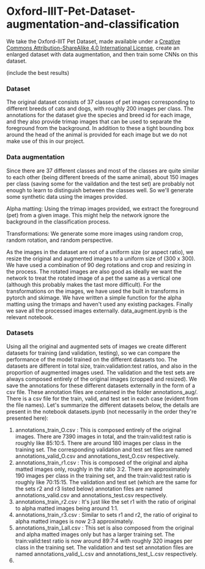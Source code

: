 # Oxford-IIIT-Pet-Dataset-augmentation-and-classification

We take the Oxford-IIIT Pet Dataset, made available under a  [Creative Commons Attribution-ShareAlike 4.0 International License](https://creativecommons.org/licenses/by-sa/4.0/), create an enlarged dataset with data augmentation, and then train some CNNs on this dataset. 

(include the best results)

### Dataset

The original dataset consists of 37 classes of pet images corresponding to different breeds of cats and dogs, with roughly 200 images per class. The annotations for the dataset give the species and breed id for each image, and they also provide trimap images that can be used to separate the foreground from the background. In addition to these a tight bounding box around the head of the animal is provided for each image but we do not make use of this in our project. 

### Data augmentation

Since there are 37 different classes and most of the classes are quite similar to each other (being different breeds of the same animal), about 150 images per class (saving some for the vaildation and the test set) are probably not enough to learn to distinguish between the classes well. So we'll generate some synthetic data using the images provided.

Alpha matting: Using the trimap images provided, we extract the foreground (pet) from a given image. This might help the network ignore the background in the classification process. 

Transformations: We generate some more images using random crop, random rotation, and random perspective.

As the images in the dataset are not of a uniform size (or aspect ratio), we resize the original and augmented images to a uniform size of (300 x 300). We have used a combination of 90 deg rotations and crop and resizing in the process. The rotated images are also good as ideally we want the network to treat the rotated image of a pet the same as a vertical one (although this probably makes the tast more difficult). For the transformations on the images, we have used the built in transforms in pytorch and skimage. We have written a simple function for the alpha matting using the trimaps and haven't used any existing packages. Finally we save all the processed images externally. data_augment.ipynb is the relevant notebook.

### Datasets

Using all the original and augmented sets of images we create different datasets for training (and validation, testing), so we can compare the performance of the model trained on the different datasets too. The datasets are different in total size, train:validation:test ratios, and also in the proportion of augmented images used. The validation and the test sets are always composed entirely of the original images (cropped and resized). We save the annotations for these different datasets externally in the form of a csv file. These annotation files are contained in the folder annotations_aug/. There is a csv file for the train, valid, and test set in each case (evident from the file names). Let's summarize the different datasets below, the details are present in the notebook datasets.ipynb (not necessarily in the order they're presented here):

1. annotations_train_O.csv : This is composed entirely of the original images. There are 7390 images in total, and the train:valid:test ratio is roughly like 85:10:5. There are around 180 images per class in the training set. The corresponding validation and test set files are named annotations_valid_O.csv and annotations_test_O.csv respectively.
2. annotations_train_r1.csv : This is composed of the original and alpha matted images only, roughly in the ratio 3:2. There are approximately 190 images per class in the training set, and the train:valid:test ratio is roughly like 70:15:15. The validation and test set (which are the same for the sets r2 and r3 listed below) annotation files are named annotations_valid.csv and annotations_test.csv respectively.
3. annotations_train_r2.csv : It's just like the set r1 with the ratio of original to alpha matted images being around 1:1.
4. annotations_train_r3.csv : Similar to sets r1 and r2, the ratio of original to alpha matted images is now 2:3 approximately.
5. annotations_train_Lall.csv : This set is also composed from the original and alpha matted images only but has a larger training set. The train:valid:test ratio is now around 89:7:4 with roughly 320 images per class in the training set. The validation and test set annotation files are named annotations_valid_L.csv and annotations_test_L.csv respectively.
6.   
